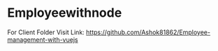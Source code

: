 # Employeewithnode

For Client Folder Visit Link: https://github.com/Ashok81862/Employee-management-with-vuejs
